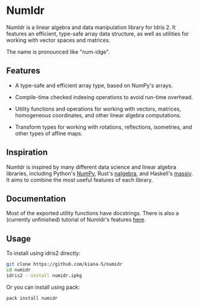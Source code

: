 # NumIdr

NumIdr is a linear algebra and data manipulation library for Idris 2. It features
an efficient, type-safe array data structure, as well as utilities for working with
vector spaces and matrices.

The name is pronounced like "num-idge".

## Features

- A type-safe and efficient array type, based on NumPy's arrays.

- Compile-time checked indexing operations to avoid run-time overhead.

- Utility functions and operations for working with vectors, matrices,
  homogeneous coordinates, and other linear algebra computations.

- Transform types for working with rotations, reflections, isometries, and other
  types of affine maps.

## Inspiration

NumIdr is inspired by many different data science and linear algebra libraries,
including Python's [NumPy](https://numpy.org/), Rust's [nalgebra](https://www.nalgebra.org/),
and Haskell's [massiv](https://hackage.haskell.org/package/massiv). It aims to
combine the most useful features of each library.

## Documentation

Most of the exported utility functions have docstrings. There is also
a (currently unfinished) tutorial of NumIdr's features [here](docs/Intro.md).

## Usage

To install using idris2 directly:

``` sh
git clone https://github.com/kiana-S/numidr
cd numidr
idris2 --install numidr.ipkg

```

Or you can install using pack:

``` sh
pack install numidr
```
